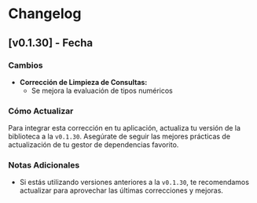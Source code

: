 # Changelog

## [v0.1.30] - Fecha

### Cambios

- **Corrección de Limpieza de Consultas:**
  - Se mejora la evaluación de tipos numéricos

### Cómo Actualizar

Para integrar esta corrección en tu aplicación, actualiza tu versión de la biblioteca a la `v0.1.30`. Asegúrate de seguir las mejores prácticas de actualización de tu gestor de dependencias favorito.

### Notas Adicionales

- Si estás utilizando versiones anteriores a la `v0.1.30`, te recomendamos actualizar para aprovechar las últimas correcciones y mejoras.
